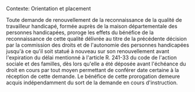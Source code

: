 Contexte: Orientation et placement

Toute demande de renouvellement de la reconnaissance de la qualité de travailleur handicapé, formée auprès de la maison départementale des personnes handicapées, proroge les effets du bénéfice de la reconnaissance de cette qualité délivrée au titre de la précédente décision par la commission des droits et de l'autonomie des personnes handicapées jusqu'à ce qu'il soit statué à nouveau sur son renouvellement avant l'expiration du délai mentionné à l'article R. 241-33 du code de l'action sociale et des familles, dès lors qu'elle a été déposée avant l'échéance du droit en cours par tout moyen permettant de conférer date certaine à la réception de cette demande. Le bénéfice de cette prorogation demeure acquis indépendamment du sort de la demande en cours d'instruction.